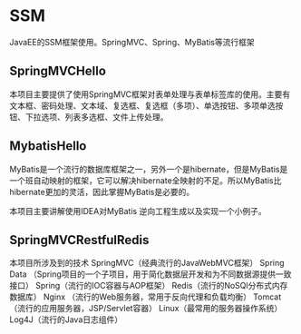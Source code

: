 # SSM
JavaEE的SSM框架使用。SpringMVC、Spring、MyBatis等流行框架



## SpringMVCHello

本项目主要提供了使用SpringMVC框架对表单处理与表单标签库的使用。主要有文本框、密码处理、文本域、复选框、复选框（多项）、单选按钮、多项单选按钮、下拉选项、列表多选框、文件上传处理。

## MybatisHello

MyBatis是一个流行的数据库框架之一，另外一个是hibernate，但是MyBatis是一个班自动映射的框架，它可以解决hibernate全映射的不足。所以MyBatis比hibernate更加的灵活，因此掌握MyBatis是必要的。

本项目主要讲解使用IDEA对MyBatis 逆向工程生成以及实现一个小例子。

## SpringMVCRestfulRedis

本项目所涉及到的技术
SpringMVC（经典流行的JavaWebMVC框架）
Spring Data （Spring项目的一个子项目，用于简化数据层开发和为不同数据源提供一致接口）
Spring（流行的IOC容器与AOP框架）
Redis（流行的NoSQl分布式内存数据库）
Nginx （流行的Web服务器，常用于反向代理和负载均衡）
Tomcat（流行的应用服务器，JSP/Servlet容器）
Linux（最常用的服务器操作系统）
Log4J（流行的Java日志组件）